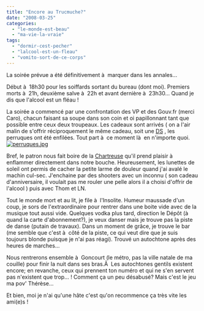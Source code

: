 ```yaml
---
title: "Encore au Trucmuche?"
date: "2008-03-25"
categories: 
  - "le-monde-est-beau"
  - "ma-vie-la-vraie"
tags: 
  - "dormir-cest-pecher"
  - "lalcool-est-un-fleau"
  - "vomito-sort-de-ce-corps"
---
```


La soirée prévue a été définitivement à  marquer dans les annales...

Début à  18h30 pour les soiffards sortant du bureau (dont moi). Premiers morts à  21h, deuxième salve à  22h et avant dernière à  23h30... Quand je dis que l'alcool est un fléau !

La soirée a commencé par une confrontation des VP et des Gouv.fr (merci Caro), chacun faisant sa soupe dans son coin et oi papillonnant tant que possible entre ceux deux troupeaux. Les cadeaux sont arrivés ( on a l'air malin de s'offrir réciproquement le même cadeau, soit une [DS](http://fr.wikipedia.org/wiki/Nintendo_DS_Lite) , les perruques ont été enfilées. Tout part à  ce moment là  en n'importe quoi. [![perruques.jpg](images/.perruques.jpg "perruques.jpg")](http://kwaite.free.fr/wordpress/wp-content/uploads/perruques.jpg)

Bref, le patron nous fait boire de la [Chartreuse](http://fr.wikipedia.org/wiki/Chartreuse_(liqueur)) qu'il prend plaisir à  enflammer directement dans notre bouche. Heureusement, les lunettes de soleil ont permis de cacher la petite larme de douleur quand j'ai avalé le machin cul-sec. J'enchaine par des shooters avec un inconnu ( son cadeau d'anniversaire, il voulait pas me rouler une pelle alors il a choisi d'offrir de l'alcool ) puis avec Thom et LN.

Tout le monde mort et au lit, je file à  l'Insolite. Humeur maussade d'un coup, je sors de l'extraordinaire pour rentrer dans une boite vide avec de la musique tout aussi vide. Quelques vodka plus tard, direction le Dépôt (à  quand la carte d'abonnement?), je veux danser mais je trouve pas la piste de danse (putain de travaux). Dans un moment de grâce, je trouve le bar (me semble que c'est à  côté de la piste, ce qui veut dire que je suis toujours blonde puisque je n'ai pas réagi). Trouvé un autochtone après des heures de marches...

Nous rentrerons ensemble à  Goncourt (le métro, pas la ville natale de ma couille) pour finir la nuit dans ses bras.Â  Les autochtones gentils existent encore; en revanche, ceux qui prennent ton numéro et qui ne s'en servent pas n'existent que trop... ! Comment ça un peu désabusé? Mais c'est le jeu ma pov' Thérèse...

Et bien, moi je n'ai qu'une hâte c'est qu'on recommence ça très vite les ami(e)s !
